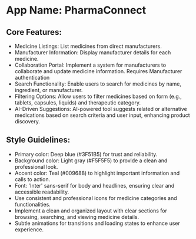 # **App Name**: PharmaConnect

## Core Features:

- Medicine Listings: List medicines from direct manufacturers.
- Manufacturer Information: Display manufacturer details for each medicine.
- Collaboration Portal: Implement a system for manufacturers to collaborate and update medicine information. Requires Manufacturer authentication
- Search Functionality: Enable users to search for medicines by name, ingredient, or manufacturer.
- Filtering Options: Allow users to filter medicines based on form (e.g., tablets, capsules, liquids) and therapeutic category.
- AI-Driven Suggestions: AI-powered tool suggests related or alternative medications based on search criteria and user input, enhancing product discovery.

## Style Guidelines:

- Primary color: Deep blue (#3F51B5) for trust and reliability.
- Background color: Light gray (#F5F5F5) to provide a clean and professional look.
- Accent color: Teal (#009688) to highlight important information and calls to action.
- Font: 'Inter' sans-serif for body and headlines, ensuring clear and accessible readability.
- Use consistent and professional icons for medicine categories and functionalities.
- Implement a clean and organized layout with clear sections for browsing, searching, and viewing medicine details.
- Subtle animations for transitions and loading states to enhance user experience.